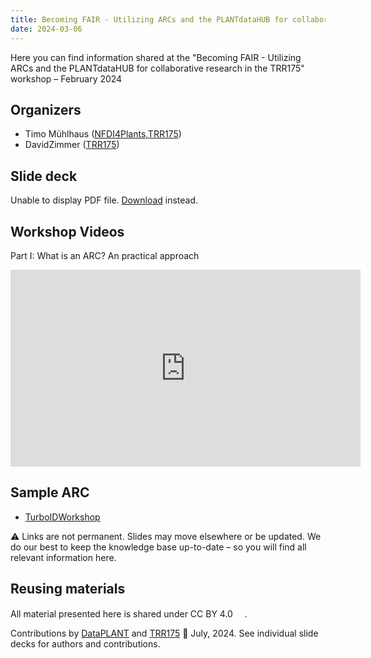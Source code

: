 ```yaml
---
title: Becoming FAIR - Utilizing ARCs and the PLANTdataHUB for collaborative research in the TRR175
date: 2024-03-06
---
```


Here you can find information shared at the "Becoming FAIR - Utilizing ARCs and the PLANTdataHUB for collaborative research in the TRR175" workshop &ndash; February 2024

## Organizers

- Timo Mühlhaus ([NFDI4Plants,TRR175](https://nfdi4plants.org/content/learn-more/our-mission.html))
- DavidZimmer ([TRR175](https://www.tr175.bio.lmu.de/))

## Slide deck

<html>
  <body>
    <object data="./SFB-RDM-workshop.pdf" type="application/pdf" width="100%" height="500px">
      <p>Unable to display PDF file. <a href="./SFB-RDM-workshop.pdf">Download</a> instead.</p>
    </object>
  </body>
</html>

## Workshop Videos

Part I: What is an ARC? An practical approach

<iframe width="560" height="315" src="https://www.youtube.com/embed/onvuDYCwTZQ?si=EfUTe7hkuLadtWtz" title="YouTube video player" frameborder="0" allow="accelerometer; autoplay; clipboard-write; encrypted-media; gyroscope; picture-in-picture; web-share" referrerpolicy="strict-origin-when-cross-origin" allowfullscreen></iframe>


## Sample ARC

- <a href=https://git.nfdi4plants.org/zimmer/TurboIDWorkshop target=_blank>TurboIDWorkshop</a> 

:warning: Links are not permanent. Slides may move elsewhere or be updated. We do our best to keep the knowledge base up-to-date &ndash; so you will find all relevant information here.

## Reusing materials

All material presented here is shared under CC BY 4.0 <a href="https://creativecommons.org/licenses/by/4.0/"><img src="https://mirrors.creativecommons.org/presskit/buttons/88x31/svg/by.svg" style="height:15px"></a>.

Contributions by [DataPLANT](https://nfdi4plants.org/) and [TRR175](https://ceplas.eu) 📆 July, 2024. See individual slide decks for authors and contributions.
